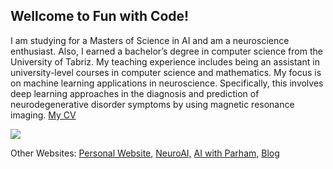 <h2>Wellcome to Fun with Code!</h2>
<p>
I am studying for a Masters of Science in AI and am a neuroscience enthusiast. Also, I earned a bachelor’s degree in computer science from the University of Tabriz. My teaching experience includes being an assistant in university-level courses in computer science and mathematics.
My focus is on machine learning applications in neuroscience. Specifically, this involves deep learning approaches in the diagnosis and prediction of neurodegenerative disorder symptoms by using magnetic resonance imaging. 
<a href="https://github.com/ParhamHasani/ParhamHasani.github.io/raw/main/Parham%20Hasani-CV-edited%20Feb%2016%202022.pdf">My CV</a>
</p>
<img src="https://i.pinimg.com/originals/bc/b3/02/bcb302b88b0850b4f1f617007b45e518.jpg">

Other Websites:
<a href="https://parhamhasani.wixsite.com/aboutme" target="_blank" class="button">Personal Website,</a>
<a href="https://sites.google.com/view/neuroai" target="_blank" class="button">NeuroAI,</a>
<a href="https://parhamhasani.wordpress.com" target="_blank" class="button">AI with Parham,</a>
<a href="https://parhamnotes.blogspot.com" target="_blank" class="button">Blog</a>
